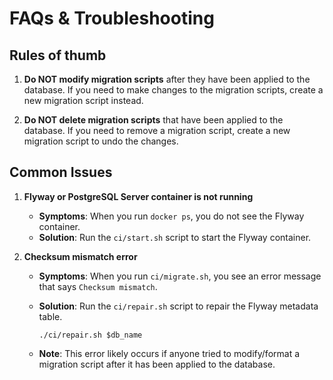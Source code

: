 # FAQs & Troubleshooting

## Rules of thumb

1. **Do NOT modify migration scripts** after they have been applied to the database. If you need to make changes to the migration scripts, create a new migration script instead.

2. **Do NOT delete migration scripts** that have been applied to the database. If you need to remove a migration script, create a new migration script to undo the changes.

## Common Issues

1. **Flyway or PostgreSQL Server container is not running**

    - **Symptoms**: When you run `docker ps`, you do not see the Flyway container.
    - **Solution**: Run the `ci/start.sh` script to start the Flyway container.

2. **Checksum mismatch error**

    - **Symptoms**: When you run `ci/migrate.sh`, you see an error message that says `Checksum mismatch`.
    - **Solution**: Run the `ci/repair.sh` script to repair the Flyway metadata table.

        ```shell
        ./ci/repair.sh $db_name
        ```

    - **Note**: This error likely occurs if anyone tried to modify/format a migration script after it has been applied to the database.
  